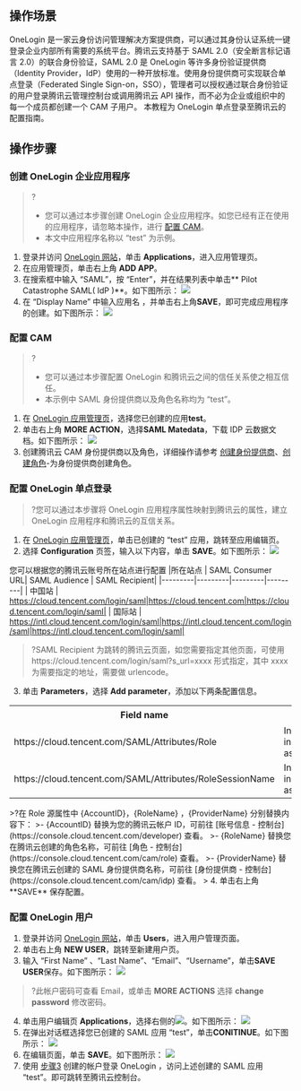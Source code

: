 ## 操作场景
OneLogin 是一家云身份访问管理解决方案提供商，可以通过其身份认证系统一键登录企业内部所有需要的系统平台。腾讯云支持基于 SAML 2.0（安全断言标记语言 2.0）的联合身份验证，SAML 2.0 是 OneLogin 等许多身份验证提供商（Identity Provider，IdP）使用的一种开放标准。使用身份提供商可实现联合单点登录（Federated Single Sign-on，SSO），管理者可以授权通过联合身份验证的用户登录腾讯云管理控制台或调用腾讯云 API 操作，而不必为企业或组织中的每一个成员都创建一个 CAM 子用户。
本教程为 OneLogin 单点登录至腾讯云的配置指南。
## 操作步骤
### 创建 OneLogin 企业应用程序
>?
> - 您可以通过本步骤创建 OneLogin 企业应用程序。如您已经有正在使用的应用程序，请忽略本操作，进行 [配置 CAM](#cam)。
> - 本文中应用程序名称以 “test” 为示例。
> 
1. 登录并访问 [OneLogin 网站](https://app.onelogin.com/login)，单击 **Applications**，进入应用管理页。<span id="app"></span>
2. 在应用管理页，单击右上角 **ADD APP**。
3. 在搜索框中输入 “SAML”，按 “Enter”，并在结果列表中单击** Pilot Catastrophe SAML( IdP )**。如下图所示：
![](https://main.qcloudimg.com/raw/2f80d98e0a6f05a589bd6a87323e56f7.png)
4. 在 “Display Name” 中输入应用名 ，并单击右上角**SAVE**，即可完成应用程序的创建。如下图所示：
![](https://main.qcloudimg.com/raw/a1bf87f51c2ff62838a1253e9e035bd1.png)

<span id="cam"></span>
### 配置 CAM
>? 
>- 您可以通过本步骤配置 OneLogin 和腾讯云之间的信任关系使之相互信任。
> - 本示例中 SAML 身份提供商以及角色名称均为 “test”。
> 
1. 在 [OneLogin 应用管理页](#app)，选择您已创建的应用**test**。
2. 单击右上角 **MORE ACTION**，选择**SAML Matedata**，下载 IDP 云数据文档。如下图所示：
![](https://main.qcloudimg.com/raw/b109cd83a34d2f264a3697257d281715.png)
3. 创建腾讯云 CAM 身份提供商以及角色，详细操作请参考 [创建身份提供商](https://cloud.tencent.com/document/product/598/30290)、[创建角色](https://cloud.tencent.com/document/product/598/19381)-为身份提供商创建角色。

### 配置 OneLogin 单点登录
>?您可以通过本步骤将 OneLogin 应用程序属性映射到腾讯云的属性，建立OneLogin 应用程序和腾讯云的互信关系。
>
1. 在 [OneLogin 应用管理页](#app)，单击已创建的 “test” 应用，跳转至应用编辑页。
2. 选择 **Configuration** 页签，输入以下内容，单击 **SAVE**。如下图所示：
![](https://main.qcloudimg.com/raw/2211da7f372415f536a81795d3a02207.png)

您可以根据您的腾讯云账号所在站点进行配置
|所在站点 | SAML Consumer URL| SAML Audience | SAML Recipient|
|---------|---------|---------|---------|
| 中国站 | https://cloud.tencent.com/login/saml|https://cloud.tencent.com|https://cloud.tencent.com/login/saml|
| 国际站 | https://intl.cloud.tencent.com/login/saml|https://intl.cloud.tencent.com/login/saml|https://intl.cloud.tencent.com/login/saml|
>?SAML Recipient 为跳转的腾讯云页面，如您需要指定其他页面，可使用https://cloud.tencent.com/login/saml?s_url=xxxx 形式指定，其中 xxxx 为需要指定的地址，需要做 urlencode。
>
3. 单击 **Parameters**，选择 **Add parameter**，添加以下两条配置信息。
<table>
	<tr>
		<th>Field name</th>
		<th>Flags</th>
		<th>Value</th>
		<th>源属性</th>
	</tr>
	<tr>
		<td>https://cloud.tencent.com/SAML/Attributes/Role</td>
		<td>Include in SAML assertion</td>
		<td>Macro</td>	<td>qcs::cam::uin/{AccountID}:roleName/{RoleName1};qcs::cam::uin/{AccountID}:roleName/{RoleName2},qcs::cam::uin/{AccountID}:saml-provider/{ProviderName}</td>
	</tr>
		<tr>
		<td>https://cloud.tencent.com/SAML/Attributes/RoleSessionName</td>
		<td>Include in SAML assertion</td>
		<td>Macro</td>
		<td>Test</td>
	</tr>
</table>
>?在 Role 源属性中 {AccountID}，{RoleName} ，{ProviderName} 分别替换内容下：
>- {AccountID} 替换为您的腾讯云帐户 ID，可前往 [账号信息 - 控制台](https://console.cloud.tencent.com/developer) 查看。
>- {RoleName} 替换您在腾讯云创建的角色名称，可前往 [角色 - 控制台](https://console.cloud.tencent.com/cam/role) 查看。
>- {ProviderName} 替换您在腾讯云创建的 SAML 身份提供商名称，可前往  [身份提供商 - 控制台](https://console.cloud.tencent.com/cam/idp) 查看。
>
4. 单击右上角 **SAVE** 保存配置。

### 配置 OneLogin 用户

1. 登录并访问 [OneLogin 网站](https://app.onelogin.com/login)，单击 **Users**，进入用户管理页面。
2. 单击右上角 **NEW USER**，跳转至新建用户页。
3. <span id="step3"></span>输入 “First Name” 、“Last Name”、“Email”、“Username”，单击**SAVE USER**保存。如下图所示：
![](https://main.qcloudimg.com/raw/847476e48740284fb0754cf3e5d4e616.png)
>?此帐户密码可查看 Email，或单击 **MORE ACTIONS** 选择 **change password** 修改密码。
>
4. 单击用户编辑页 **Applications**，选择右侧的<image style="margin:0;" src="https://main.qcloudimg.com/raw/98a24d12696834b52f559d0abe490fd2.png">。如下图所示：
![](https://main.qcloudimg.com/raw/08ca65469c69a49b83c973ecfde2dc82.png)
5. 在弹出对话框选择您已创建的 SAML 应用 “test”，单击**CONITINUE**。如下图所示：
![](https://main.qcloudimg.com/raw/5f653c7aea898a1648702ca35562fc6e.png)
6. 在编辑页面，单击 **SAVE**。如下图所示：
![](https://main.qcloudimg.com/raw/4e86052f6fc499ba368459bab532cc7a.png)
7. 使用 [步骤3](#step3) 创建的帐户登录 OneLogin ，访问上述创建的 SAML 应用 “test”。即可跳转至腾讯云控制台。

